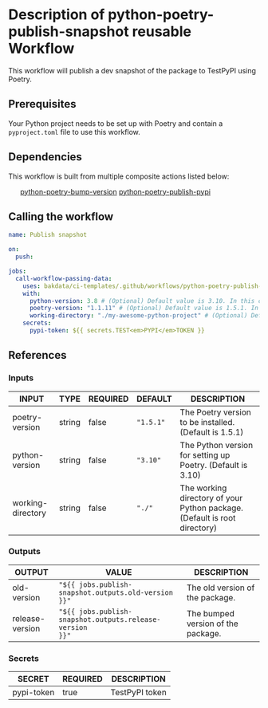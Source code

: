 <h1>Description of python-poetry-publish-snapshot reusable Workflow</h1>

This workflow will publish a dev snapshot of the package to TestPyPI using Poetry.

<h2>Prerequisites</h2>

Your Python project needs to be set up with Poetry and contain a <code>pyproject.toml</code> file to use this workflow.

<h2>Dependencies</h2>

This workflow is built from multiple composite actions listed below:

<ul>
<a href="https://github.com/bakdata/ci-templates/tree/main/actions/python-poetry-bump-version">python-poetry-bump-version</a>
<a href="https://github.com/bakdata/ci-templates/tree/main/actions/python-poetry-publish-pypi">python-poetry-publish-pypi</a>
</ul>

<h2>Calling the workflow</h2>

```yaml
name: Publish snapshot

on:
  push:

jobs:
  call-workflow-passing-data:
    uses: bakdata/ci-templates/.github/workflows/python-poetry-publish-snapshot.yaml@main
    with:
      python-version: 3.8 # (Optional) Default value is 3.10. In this case Poetry is installed with Python 3.8
      poetry-version: "1.1.11" # (Optional) Default value is 1.5.1. In this case Poetry version 1.1.11 is installed
      working-directory: "./my-awesome-python-project" # (Optional) Default value is the root directory of your repository. In this case all the files to the given path are published
    secrets:
      pypi-token: ${{ secrets.TEST<em>PYPI</em>TOKEN }}
```

<h2>References</h2>

<h3>Inputs</h3>

<!-- AUTO-DOC-INPUT:START - Do not remove or modify this section -->

|       INPUT       |  TYPE  | REQUIRED |  DEFAULT  |                                DESCRIPTION                                |
|-------------------|--------|----------|-----------|---------------------------------------------------------------------------|
|  poetry-version   | string |  false   | <code>"1.5.1"</code> |          The Poetry version to be installed. (Default is 1.5.1)           |
|  python-version   | string |  false   | <code>"3.10"</code>  |        The Python version for setting up Poetry. (Default is 3.10)        |
| working-directory | string |  false   |  <code>"./"</code>   | The working directory of your Python package. (Default is root directory) |

<!-- AUTO-DOC-INPUT:END -->

<h3>Outputs</h3>

<!-- AUTO-DOC-OUTPUT:START - Do not remove or modify this section -->

|     OUTPUT      |                          VALUE                           |            DESCRIPTION             |
|-----------------|----------------------------------------------------------|------------------------------------|
|   old-version   |   <code>"${{ jobs.publish-snapshot.outputs.old-version }}"</code>   |  The old version of the package.   |
| release-version | <code>"${{ jobs.publish-snapshot.outputs.release-version }}"</code> | The bumped version of the package. |

<!-- AUTO-DOC-OUTPUT:END -->

<h3>Secrets</h3>

<!-- AUTO-DOC-SECRETS:START - Do not remove or modify this section -->

|   SECRET   | REQUIRED |  DESCRIPTION   |
|------------|----------|----------------|
| pypi-token |   true   | TestPyPI token |

<!-- AUTO-DOC-SECRETS:END -->
